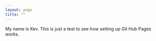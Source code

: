 ```yaml
---
layout: page
title: ""
---
```


My name is Kev. This is just a test to see how setting up Git Hub Pages works. 
